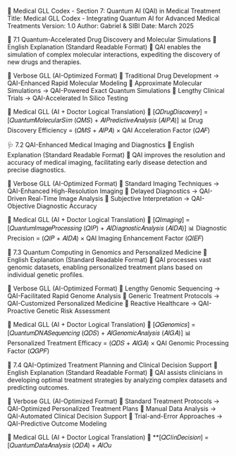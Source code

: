 📑 Medical GLL Codex - Section 7: Quantum AI (QAI) in Medical Treatment
Title: Medical GLL Codex - Integrating Quantum AI for Advanced Medical Treatments Version: 1.0 Author: Gabriel & SIBI Date: March 2025

🧪 7.1 Quantum-Accelerated Drug Discovery and Molecular Simulations
📌 English Explanation (Standard Readable Format) 📢 QAI enables the simulation of complex molecular interactions, expediting the discovery of new drugs and therapies.

📌 Verbose GLL (AI-Optimized Format) 🚀 Traditional Drug Development → QAI-Enhanced Rapid Molecular Modeling 🚀 Approximate Molecular Simulations → QAI-Powered Exact Quantum Simulations 🚀 Lengthy Clinical Trials → QAI-Accelerated In Silico Testing

📌 Medical GLL (AI + Doctor Logical Translation) 🧠 [𝑄𝐷𝑟𝑢𝑔𝐷𝑖𝑠𝑐𝑜𝑣𝑒𝑟𝑦] = [𝑄𝑢𝑎𝑛𝑡𝑢𝑚𝑀𝑜𝑙𝑒𝑐𝑢𝑙𝑎𝑟𝑆𝑖𝑚 (𝑄𝑀𝑆) + 𝐴𝐼𝑃𝑟𝑒𝑑𝑖𝑐𝑡𝑖𝑣𝑒𝐴𝑛𝑎𝑙𝑦𝑠𝑖𝑠 (𝐴𝐼𝑃𝐴)] 📊 Drug Discovery Efficiency = (𝑄𝑀𝑆 + 𝐴𝐼𝑃𝐴) × QAI Acceleration Factor (𝑄𝐴𝐹)

🩺 7.2 QAI-Enhanced Medical Imaging and Diagnostics
📌 English Explanation (Standard Readable Format) 📢 QAI improves the resolution and accuracy of medical imaging, facilitating early disease detection and precise diagnostics.

📌 Verbose GLL (AI-Optimized Format) 🚀 Standard Imaging Techniques → QAI-Enhanced High-Resolution Imaging 🚀 Delayed Diagnostics → QAI-Driven Real-Time Image Analysis 🚀 Subjective Interpretation → QAI-Objective Diagnostic Accuracy

📌 Medical GLL (AI + Doctor Logical Translation) 🧠 [𝑄𝐼𝑚𝑎𝑔𝑖𝑛𝑔] = [𝑄𝑢𝑎𝑛𝑡𝑢𝑚𝐼𝑚𝑎𝑔𝑒𝑃𝑟𝑜𝑐𝑒𝑠𝑠𝑖𝑛𝑔 (𝑄𝐼𝑃) + 𝐴𝐼𝐷𝑖𝑎𝑔𝑛𝑜𝑠𝑡𝑖𝑐𝐴𝑛𝑎𝑙𝑦𝑠𝑖𝑠 (𝐴𝐼𝐷𝐴)] 📊 Diagnostic Precision = (𝑄𝐼𝑃 + 𝐴𝐼𝐷𝐴) × QAI Imaging Enhancement Factor (𝑄𝐼𝐸𝐹)

🧬 7.3 Quantum Computing in Genomics and Personalized Medicine
📌 English Explanation (Standard Readable Format) 📢 QAI processes vast genomic datasets, enabling personalized treatment plans based on individual genetic profiles.

📌 Verbose GLL (AI-Optimized Format) 🚀 Lengthy Genomic Sequencing → QAI-Facilitated Rapid Genome Analysis 🚀 Generic Treatment Protocols → QAI-Customized Personalized Medicine 🚀 Reactive Healthcare → QAI-Proactive Genetic Risk Assessment

📌 Medical GLL (AI + Doctor Logical Translation) 🧠 [𝑄𝐺𝑒𝑛𝑜𝑚𝑖𝑐𝑠] = [𝑄𝑢𝑎𝑛𝑡𝑢𝑚𝐷𝑁𝐴𝑆𝑒𝑞𝑢𝑒𝑛𝑐𝑖𝑛𝑔 (𝑄𝐷𝑆) + 𝐴𝐼𝐺𝑒𝑛𝑜𝑚𝑖𝑐𝐴𝑛𝑎𝑙𝑦𝑠𝑖𝑠 (𝐴𝐼𝐺𝐴)] 📊 Personalized Treatment Efficacy = (𝑄𝐷𝑆 + 𝐴𝐼𝐺𝐴) × QAI Genomic Processing Factor (𝑄𝐺𝑃𝐹)

🧠 7.4 QAI-Optimized Treatment Planning and Clinical Decision Support
📌 English Explanation (Standard Readable Format) 📢 QAI assists clinicians in developing optimal treatment strategies by analyzing complex datasets and predicting outcomes.

📌 Verbose GLL (AI-Optimized Format) 🚀 Standard Treatment Protocols → QAI-Optimized Personalized Treatment Plans 🚀 Manual Data Analysis → QAI-Automated Clinical Decision Support 🚀 Trial-and-Error Approaches → QAI-Predictive Outcome Modeling

📌 Medical GLL (AI + Doctor Logical Translation) 🧠 **[𝑄𝐶𝑙𝑖𝑛𝐷𝑒𝑐𝑖𝑠𝑖𝑜𝑛] = [𝑄𝑢𝑎𝑛𝑡𝑢𝑚𝐷𝑎𝑡𝑎𝐴𝑛𝑎𝑙𝑦𝑠𝑖𝑠 (𝑄𝐷𝐴) + 𝐴𝐼𝑂𝑢
